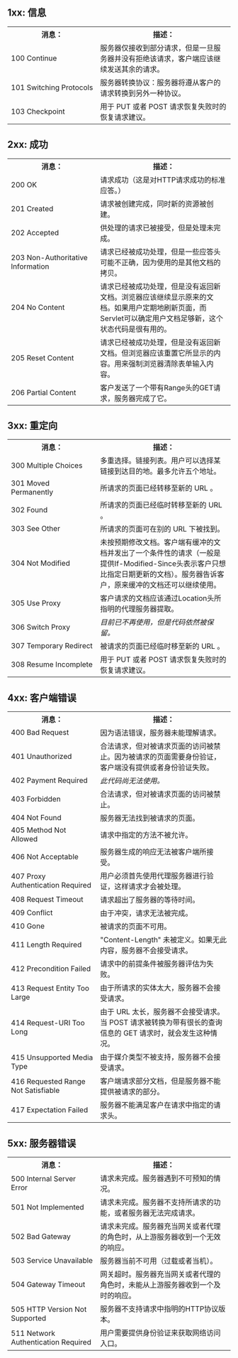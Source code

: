 ## 1xx: 信息
<table class="reference notranslate">
<tbody>
<tr>
<th width="40%">消息：</th>
<th width="60%">描述：</th>
</tr>
<tr>
<td>100 Continue</td>
<td>服务器仅接收到部分请求，但是一旦服务器并没有拒绝该请求，客户端应该继续发送其余的请求。</td>
</tr>
<tr>
<td>101 Switching Protocols</td>
<td>服务器转换协议：服务器将遵从客户的请求转换到另外一种协议。</td>
</tr>
<tr>
<td>103 Checkpoint</td>
<td>用于 PUT 或者 POST 请求恢复失败时的恢复请求建议。</td>
</tr>
</tbody>
</table>

## 2xx: 成功
<table class="reference notranslate">
<tbody>
<tr>
<th width="40%">消息：</th>
<th width="60%">描述：</th>
</tr>
<tr>
<td>200 OK</td>
<td>请求成功（这是对HTTP请求成功的标准应答。）</td>
</tr>
<tr>
<td>201 Created</td>
<td>请求被创建完成，同时新的资源被创建。
</td>
</tr>
<tr>
<td>202 Accepted</td>
<td>供处理的请求已被接受，但是处理未完成。
</td>
</tr>
<tr>
<td>203 Non-Authoritative Information</td>
<td>请求已经被成功处理，但是一些应答头可能不正确，因为使用的是其他文档的拷贝。</td>
</tr>
<tr>
<td>204 No Content</td>
<td>请求已经被成功处理，但是没有返回新文档。浏览器应该继续显示原来的文档。如果用户定期地刷新页面，而Servlet可以确定用户文档足够新，这个状态代码是很有用的。</td>
</tr>
<tr>
<td>205 Reset Content</td>
<td>请求已经被成功处理，但是没有返回新文档。但浏览器应该重置它所显示的内容。用来强制浏览器清除表单输入内容。</td>
</tr>
<tr>
<td>206 Partial Content</td>
<td>客户发送了一个带有Range头的GET请求，服务器完成了它。</td>
</tr>
</tbody>
</table>

## 3xx: 重定向
<table class="reference notranslate">
<tbody>
<tr>
<th width="40%">消息：</th>
<th width="60%">描述：</th>
</tr>
<tr>
<td>300 Multiple Choices</td>
<td>多重选择。链接列表。用户可以选择某链接到达目的地。最多允许五个地址。</td>
</tr>
<tr>
<td>301 Moved Permanently</td>
<td>所请求的页面已经转移至新的 URL 。
</td>
</tr>
<tr>
<td>302 Found</td>
<td>所请求的页面已经临时转移至新的 URL 。
</td>
</tr>
<tr>
<td>303 See Other</td>
<td>所请求的页面可在别的 URL 下被找到。</td>
</tr>
<tr>
<td>304 Not Modified</td>
<td>未按预期修改文档。客户端有缓冲的文档并发出了一个条件性的请求（一般是提供If-Modified-Since头表示客户只想比指定日期更新的文档）。服务器告诉客户，原来缓冲的文档还可以继续使用。</td>
</tr>
<tr>
<td>305 Use Proxy</td>
<td>客户请求的文档应该通过Location头所指明的代理服务器提取。</td>
</tr>
<tr>
<td>306 Switch Proxy</td>
<td><i>目前已不再使用，但是代码依然被保留。</i></td>
</tr>
<tr>
<td>307 Temporary Redirect</td>
<td>被请求的页面已经临时移至新的 URL 。</td>
</tr>
<tr>
<td>308 Resume Incomplete</td>
<td>用于 PUT 或者 POST 请求恢复失败时的恢复请求建议。</td>
</tr>
</tbody>
</table>

## 4xx: 客户端错误
<table class="reference notranslate">
<tbody>
<tr>
<th width="40%">消息：</th>
<th width="60%">描述：</th>
</tr>
<tr>
<td>400&nbsp;Bad Request</td>
<td>因为语法错误，服务器未能理解请求。</td>
</tr>
<tr>
<td>401 Unauthorized</td>
<td>合法请求，但对被请求页面的访问被禁止。因为被请求的页面需要身份验证，客户端没有提供或者身份验证失败。</td>
</tr>
<tr>
<td>402 Payment Required</td>
<td><i>此代码尚无法使用。</i>
</td>
</tr>
<tr>
<td>403 Forbidden</td>
<td>合法请求，但对被请求页面的访问被禁止。</td>
</tr>
<tr>
<td>404 Not Found</td>
<td>服务器无法找到被请求的页面。</td>
</tr>
<tr>
<td>405 Method Not Allowed</td>
<td>请求中指定的方法不被允许。</td>
</tr>
<tr>
<td>406 Not Acceptable</td>
<td>服务器生成的响应无法被客户端所接受。
</td>
</tr>
<tr>
<td>407 Proxy Authentication Required</td>
<td>用户必须首先使用代理服务器进行验证，这样请求才会被处理。
</td>
</tr>
<tr>
<td>408 Request Timeout</td>
<td>请求超出了服务器的等待时间。
</td>
</tr>
<tr>
<td>409 Conflict</td>
<td>由于冲突，请求无法被完成。</td>
</tr>
<tr>
<td>410 Gone</td>
<td>被请求的页面不可用。</td>
</tr>
<tr>
<td>411 Length Required</td>
<td>"Content-Length" 未被定义。如果无此内容，服务器不会接受请求。
</td>
</tr>
<tr>
<td>412 Precondition Failed</td>
<td>请求中的前提条件被服务器评估为失败。
</td>
</tr>
<tr>
<td>413 Request Entity Too Large</td>
<td>由于所请求的实体太大，服务器不会接受请求。
</td>
</tr>
<tr>
<td>414 Request-URI Too Long</td>
<td>由于 URL 太长，服务器不会接受请求。当 POST 请求被转换为带有很长的查询信息的 GET 请求时，就会发生这种情况。
</td>
</tr>
<tr>
<td>415 Unsupported Media Type</td>
<td>由于媒介类型不被支持，服务器不会接受请求。
</td>
</tr>
<tr>
<td>416 Requested Range Not Satisfiable</td>
<td>客户端请求部分文档，但是服务器不能提供被请求的部分。</td>
</tr>
<tr>
<td>417 Expectation Failed</td>
<td>服务器不能满足客户在请求中指定的请求头。</td>
</tr>
</tbody>
</table>

## 5xx: 服务器错误
<table class="reference notranslate">
<tbody>
<tr>
<th width="40%">消息：</th>
<th width="60%">描述：</th>
</tr>
<tr>
<td>500 Internal Server Error</td>
<td>请求未完成。服务器遇到不可预知的情况。</td>
</tr>
<tr>
<td>501 Not Implemented</td>
<td>请求未完成。服务器不支持所请求的功能，或者服务器无法完成请求。</td>
</tr>
<tr>
<td>502 Bad Gateway</td>
<td>请求未完成。服务器充当网关或者代理的角色时，从上游服务器收到一个无效的响应。</td>
</tr>
<tr>
<td>503 Service Unavailable</td>
<td>服务器当前不可用（过载或者当机）。
</td>
</tr>
<tr>
<td>504 Gateway Timeout</td>
<td>网关超时。服务器充当网关或者代理的角色时，未能从上游服务器收到一个及时的响应。</td>
</tr>
<tr>
<td>505 HTTP Version Not Supported</td>
<td>服务器不支持请求中指明的HTTP协议版本。
</td>
</tr>
<tr>
<td>511 Network Authentication Required</td>
<td>用户需要提供身份验证来获取网络访问入口。</td>
</tr>
</tbody>
</table>
